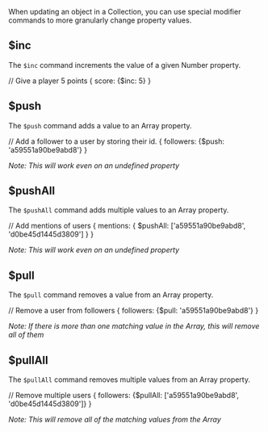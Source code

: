 <!--{
  title: 'Updating Objects in Collections',
  tags: ['reference']
}-->

When updating an object in a Collection, you can use special modifier commands to more granularly change property values. 

## $inc

The `$inc` command increments the value of a given Number property.

  // Give a player 5 points
  {
    score: {$inc: 5}
  }

## $push

The `$push` command adds a value to an Array property.

  // Add a follower to a user by storing their id.
  {
    followers: {$push: 'a59551a90be9abd8'}
  }

*Note: This will work even on an undefined property*

## $pushAll

The `$pushAll` command adds multiple values to an Array property.

  // Add mentions of users
  {
    mentions: {
      $pushAll: ['a59551a90be9abd8', 'd0be45d1445d3809']
    }
  }

*Note: This will work even on an undefined property*

## $pull

The `$pull` command removes a value from an Array property.

  // Remove a user from followers
  {
    followers: {$pull: 'a59551a90be9abd8'}
  }

*Note: If there is more than one matching value in the Array, this will remove all of them*

## $pullAll

The `$pullAll` command removes multiple values from an Array property.

  // Remove multiple users
  {
    followers: {$pullAll: ['a59551a90be9abd8', 'd0be45d1445d3809']}
  }

*Note: This will remove all of the matching values from the Array*